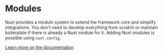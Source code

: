 # Modules

Nuxt provides a module system to extend the framework core and simplify integrations. You don't need to develop everything from scratch or maintain boilerplate if there is already a Nuxt module for it. Adding Nuxt modules is possible using `nuxt.config`.

[Learn more on the documentation](https://nuxt.com/docs/guide/concepts/modules)
